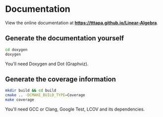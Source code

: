# Documentation

View the online documentation at **https://tttapa.github.io/Linear-Algebra**.

## Generate the documentation yourself

```sh
cd doxygen
doxygen
```

You'll need Doxygen and Dot (Graphviz).

## Generate the coverage information

```sh
mkdir build && cd build
cmake .. -DCMAKE_BUILD_TYPE=Coverage
make coverage
```

You'll need GCC or Clang, Google Test, LCOV and its dependencies.
